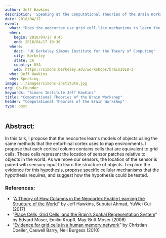 ```yaml
---
author: Jeff Hawkins
description: 'Speaking at the Computational Theories of the Brain Workshop at Simons Institute, Jeff Hawkins will propose that the neocortex learns models of objects in a similar method that the entorhinal cortex uses to map to environments.'
date: 2018/04/17
event:
  what: "Does the neocortex use grid cell-like mechanisms to learn the structure of objects?"
  when:
    begin: 2018/04/17 9:45
    end: 2018/04/17 10:30
  where:
    desc: "UC Berkeley Simons Institute for the Theory of Computing"
    city: Berkeley
    state: CA
    country: USA
    web: https://simons.berkeley.edu/workshops/brain2018-3
  who: Jeff Hawkins
  why: Speaking
image: ../images/simons-institute.jpg
org: Co-Founder
keywords: "Simons Institute Jeff Hawkins"
title: "Computational Theories of the Brain Workshop"
header: "Computational Theories of the Brain Workshop"
type: post
---
```


## Abstract:
In this talk, I propose that the neocortex learns models of objects using the same methods that the entorhinal cortex uses to map environments. I propose that each cortical column contains cells that are equivalent to grid cells. These cells represent the location of sensor patches relative to objects in the world. As we move our sensors, the location of the sensor is paired with sensory input to learn the structure of objects. I explore the evidence for this hypothesis, propose specific cellular mechanisms that the hypothesis requires, and suggest how the hypothesis could be tested.


### References:
* “[A Theory of How Columns in the Neocortex Enable Learning the Structure of the World](/resources/papers/a-theory-of-how-columns-in-the-neocortex-enable-learning-the-structure-of-the-world/)” by Jeff Hawkins, Subutai Ahmad, YuWei Cui (2017)
* “[Place Cells, Grid Cells, and the Brain’s Spatial Representation System](https://doi.org/10.1146/annurev.neuro.31.061307.090723)” by Edvard Moser, Emilio Kropff, May-Britt Moser (2008)
* “[Evidence for grid cells in a human memory network](https://doi.org/10.1038/nature08704)” by Christian Doeller, Caswell Barry, Neil Burgess (2010)
